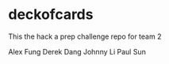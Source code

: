 # deckofcards

This the hack a prep challenge repo for team 2

Alex Fung
Derek Dang
Johnny Li
Paul Sun
